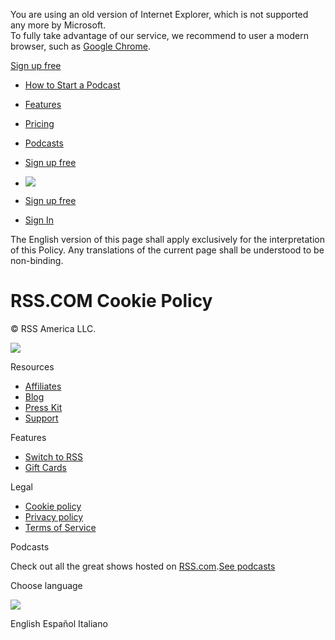 You are using an old version of Internet Explorer, which is not supported any more by Microsoft.  
To fully take advantage of our service, we recommend to user a modern browser, such as [Google Chrome](https://www.google.com/chrome/).

[](https://rss.com/)

[Sign up free](https://dashboard.rss.com/auth/sign-up/)

* [How to Start a Podcast](https://rss.com/blog/thinking-of-starting-a-podcast/)
* [Features](https://rss.com/features/)
* [Pricing](https://rss.com/pricing/)
* [Podcasts](https://rss.com/community/)
* [Sign up free](https://dashboard.rss.com/auth/sign-up/)
    
* ![](/images/wave_yellow.svg)
* [Sign up free](https://dashboard.rss.com/auth/sign-up/)
* [Sign In](https://dashboard.rss.com/auth/sign-in/)

The English version of this page shall apply exclusively for the interpretation of this Policy. Any translations of the current page shall be understood to be non-binding.

RSS.COM Cookie Policy
=====================

© RSS America LLC.

[](https://www.facebook.com/rss.podcasting)[](https://twitter.com/rss)[](https://www.linkedin.com/company/rsscom)[](https://www.youtube.com/rsscom/)[](https://www.instagram.com/rss_podcasting/)

[![](/podcast-standards-cert.svg)](https://podstandards.org/)

Resources

* [Affiliates](https://rss.com/affiliates/)
* [Blog](https://rss.com/blog/)
* [Press Kit](https://rss.com/press-kit/)
* [Support](https://help.rss.com/en/support/home)

Features

* [Switch to RSS](https://rss.com/switch-to-rss/)
* [Gift Cards](https://rss.com/gift-cards/)

Legal

* [Cookie policy](https://rss.com/cookie-policy/)
* [Privacy policy](https://rss.com/privacy-policy/)
* [Terms of Service](https://rss.com/terms-of-service/)

Podcasts

Check out all the great shows hosted on [RSS.com](https://rss.com/).[See podcasts](https://rss.com/community/)

Choose language

![](/images/icons/planet.png)

English Español Italiano